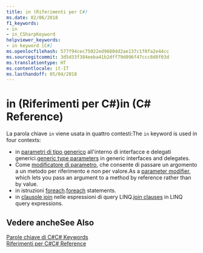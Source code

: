```yaml
---
title: in (Riferimenti per C#)
ms.date: 02/06/2018
f1_keywords:
- in
- in_CSharpKeyword
helpviewer_keywords:
- in keyword [C#]
ms.openlocfilehash: 577f94cec75022ed9680dd2ae137c1f0fa2e44cc
ms.sourcegitcommit: 3d5d33f384eeba41b2dff79d096f47ccc8d8f03d
ms.translationtype: HT
ms.contentlocale: it-IT
ms.lasthandoff: 05/04/2018
---
```

# <a name="in-c-reference"></a><span data-ttu-id="a0bd3-102">in (Riferimenti per C#)</span><span class="sxs-lookup"><span data-stu-id="a0bd3-102">in (C# Reference)</span></span>

<span data-ttu-id="a0bd3-103">La parola chiave `in` viene usata in quattro contesti:</span><span class="sxs-lookup"><span data-stu-id="a0bd3-103">The `in` keyword is used in four contexts:</span></span>  
  
-   <span data-ttu-id="a0bd3-104">in [parametri di tipo generico](in-generic-modifier.md) all'interno di interfacce e delegati generici.</span><span class="sxs-lookup"><span data-stu-id="a0bd3-104">[generic type parameters](in-generic-modifier.md) in generic interfaces and delegates.</span></span>
-   <span data-ttu-id="a0bd3-105">Come [modificatore di parametro](in-parameter-modifier.md), che consente di passare un argomento a un metodo per riferimento e non per valore.</span><span class="sxs-lookup"><span data-stu-id="a0bd3-105">As a [parameter modifier](in-parameter-modifier.md), which lets you pass an argument to a method by reference rather than by value.</span></span>
-   <span data-ttu-id="a0bd3-106">in istruzioni [foreach](foreach-in.md).</span><span class="sxs-lookup"><span data-stu-id="a0bd3-106">[foreach](foreach-in.md) statements.</span></span>
-   <span data-ttu-id="a0bd3-107">in [clausole join](join-clause.md) nelle espressioni di query LINQ.</span><span class="sxs-lookup"><span data-stu-id="a0bd3-107">[join clauses](join-clause.md) in LINQ query expressions.</span></span>
  
## <a name="see-also"></a><span data-ttu-id="a0bd3-108">Vedere anche</span><span class="sxs-lookup"><span data-stu-id="a0bd3-108">See Also</span></span>  
 [<span data-ttu-id="a0bd3-109">Parole chiave di C#</span><span class="sxs-lookup"><span data-stu-id="a0bd3-109">C# Keywords</span></span>](index.md)  
 [<span data-ttu-id="a0bd3-110">Riferimenti per C#</span><span class="sxs-lookup"><span data-stu-id="a0bd3-110">C# Reference</span></span>](../index.md)
